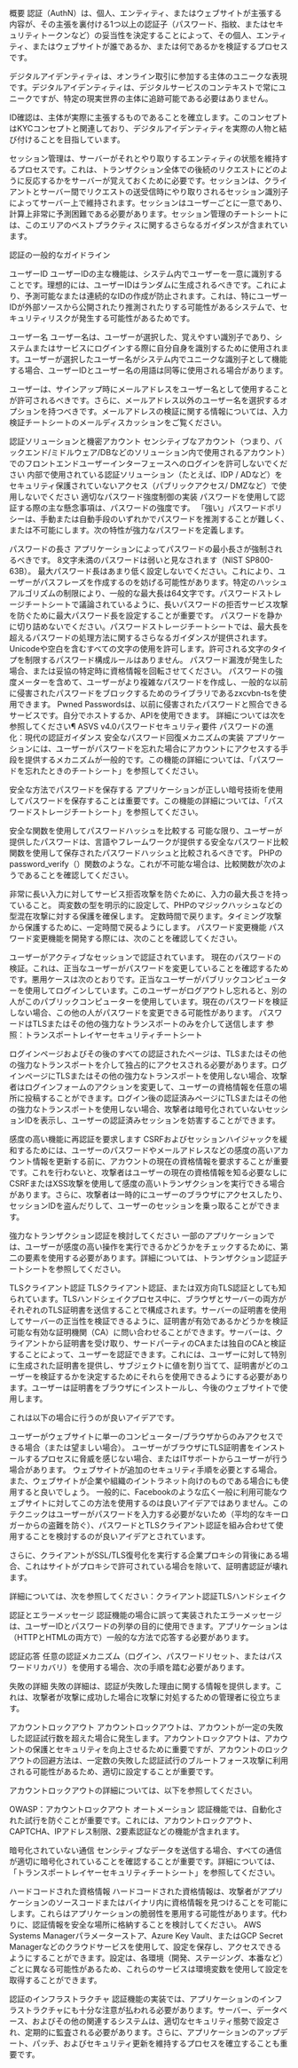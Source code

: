 概要
認証（AuthN）は、個人、エンティティ、またはウェブサイトが主張する内容が、その主張を裏付ける1つ以上の認証子（パスワード、指紋、またはセキュリティトークンなど）の妥当性を決定することによって、その個人、エンティティ、またはウェブサイトが誰であるか、または何であるかを検証するプロセスです。

デジタルアイデンティティは、オンライン取引に参加する主体のユニークな表現です。デジタルアイデンティティは、デジタルサービスのコンテキストで常にユニークですが、特定の現実世界の主体に追跡可能である必要はありません。

ID確認は、主体が実際に主張するものであることを確立します。このコンセプトはKYCコンセプトと関連しており、デジタルアイデンティティを実際の人物と結び付けることを目指しています。

セッション管理は、サーバーがそれとやり取りするエンティティの状態を維持するプロセスです。これは、トランザクション全体での後続のリクエストにどのように反応するかをサーバーが覚えておくために必要です。セッションは、クライアントとサーバー間でリクエストの送受信時にやり取りされるセッション識別子によってサーバー上で維持されます。セッションはユーザーごとに一意であり、計算上非常に予測困難である必要があります。セッション管理のチートシートには、このエリアのベストプラクティスに関するさらなるガイダンスが含まれています。

認証の一般的なガイドライン

ユーザーID
ユーザーIDの主な機能は、システム内でユーザーを一意に識別することです。理想的には、ユーザーIDはランダムに生成されるべきです。これにより、予測可能なまたは連続的なIDの作成が防止されます。これは、特にユーザーIDが外部ソースから公開されたり推測されたりする可能性があるシステムで、セキュリティリスクが発生する可能性があるためです。

ユーザー名
ユーザー名は、ユーザーが選択した、覚えやすい識別子であり、システムまたはサービスにログインする際に自分自身を識別するために使用されます。ユーザーが選択したユーザー名がシステム内でユニークな識別子として機能する場合、ユーザーIDとユーザー名の用語は同等に使用される場合があります。

ユーザーは、サインアップ時にメールアドレスをユーザー名として使用することが許可されるべきです。さらに、メールアドレス以外のユーザー名を選択するオプションを持つべきです。メールアドレスの検証に関する情報については、入力検証チートシートのメールディスカッションをご覧ください。

認証ソリューションと機密アカウント
センシティブなアカウント（つまり、バックエンド/ミドルウェア/DBなどのソリューション内で使用されるアカウント）でのフロントエンドユーザーインターフェースへのログインを許可しないでください
内部で使用されている認証ソリューション（たとえば、IDP / ADなど）をセキュリティ保護されていないアクセス（パブリックアクセス/ DMZなど）で使用しないでください
適切なパスワード強度制御の実装
パスワードを使用して認証する際の主な懸念事項は、パスワードの強度です。 「強い」パスワードポリシーは、手動または自動手段のいずれかでパスワードを推測することが難しく、または不可能にします。次の特性が強力なパスワードを定義します。

パスワードの長さ
アプリケーションによってパスワードの最小長さが強制されるべきです。 8文字未満のパスワードは弱いと見なされます（NIST SP800-63B）。
最大パスワード長はあまり低く設定しないでください。これにより、ユーザーがパスフレーズを作成するのを妨げる可能性があります。特定のハッシュアルゴリズムの制限により、一般的な最大長は64文字です。パスワードストレージチートシートで議論されているように、長いパスワードの拒否サービス攻撃を防ぐために最大パスワード長を設定することが重要です。
パスワードを静かに切り詰めないでください。パスワードストレージチートシートでは、最大長を超えるパスワードの処理方法に関するさらなるガイダンスが提供されます。
Unicodeや空白を含むすべての文字の使用を許可します。許可される文字のタイプを制限するパスワード構成ルールはありません。
パスワード漏洩が発生した場合、または妥協の特定時に資格情報を回転させてください。
パスワードの強度メーターを含めて、ユーザーがより複雑なパスワードを作成し、一般的な以前に侵害されたパスワードをブロックするためのライブラリであるzxcvbn-tsを使用できます。
Pwned Passwordsは、以前に侵害されたパスワードと照合できるサービスです。自分でホストするか、APIを使用できます。
詳細については次を参照してください¶
ASVS v4.0パスワードセキュリティ要件
パスワードの進化：現代の認証ガイダンス
安全なパスワード回復メカニズムの実装
アプリケーションには、ユーザーがパスワードを忘れた場合にアカウントにアクセスする手段を提供するメカニズムが一般的です。この機能の詳細については、「パスワードを忘れたときのチートシート」を参照してください。

安全な方法でパスワードを保存する
アプリケーションが正しい暗号技術を使用してパスワードを保存することは重要です。この機能の詳細については、「パスワードストレージチートシート」を参照してください。

安全な関数を使用してパスワードハッシュを比較する
可能な限り、ユーザーが提供したパスワードは、言語やフレームワークが提供する安全なパスワード比較関数を使用して保存されたパスワードハッシュと比較されるべきです。 PHPのpassword_verify（）関数のような。これが不可能な場合は、比較関数が次のようであることを確認してください。

非常に長い入力に対してサービス拒否攻撃を防ぐために、入力の最大長さを持っていること。
両変数の型を明示的に設定して、PHPのマジックハッシュなどの型混在攻撃に対する保護を確保します。
定数時間で戻ります。タイミング攻撃から保護するために、一定時間で戻るようにします。
パスワード変更機能
パスワード変更機能を開発する際には、次のことを確認してください。

ユーザーがアクティブなセッションで認証されています。
現在のパスワードの検証。これは、正当なユーザーがパスワードを変更していることを確認するためです。悪用ケースは次のとおりです。正当なユーザーがパブリックコンピューターを使用してログインしています。このユーザーがログアウトし忘れると、別の人がこのパブリックコンピューターを使用しています。現在のパスワードを検証しない場合、この他の人がパスワードを変更できる可能性があります。
パスワードはTLSまたはその他の強力なトランスポートのみを介して送信します
参照：トランスポートレイヤーセキュリティチートシート

ログインページおよびその後のすべての認証されたページは、TLSまたはその他の強力なトランスポートを介して独占的にアクセスされる必要があります。ログインページにTLSまたはその他の強力なトランスポートを使用しない場合、攻撃者はログインフォームのアクションを変更して、ユーザーの資格情報を任意の場所に投稿することができます。ログイン後の認証済みページにTLSまたはその他の強力なトランスポートを使用しない場合、攻撃者は暗号化されていないセッションIDを表示し、ユーザーの認証済みセッションを妨害することができます。

感度の高い機能に再認証を要求します
CSRFおよびセッションハイジャックを緩和するためには、ユーザーのパスワードやメールアドレスなどの感度の高いアカウント情報を更新する前に、アカウントの現在の資格情報を要求することが重要です。これを行わないと、攻撃者はユーザーの現在の資格情報を知る必要なしにCSRFまたはXSS攻撃を使用して感度の高いトランザクションを実行できる場合があります。さらに、攻撃者は一時的にユーザーのブラウザにアクセスしたり、セッションIDを盗んだりして、ユーザーのセッションを乗っ取ることができます。

強力なトランザクション認証を検討してください
一部のアプリケーションでは、ユーザーが感度の高い操作を実行できるかどうかをチェックするために、第二の要素を使用する必要があります。詳細については、トランザクション認証チートシートを参照してください。

TLSクライアント認証
TLSクライアント認証、または双方向TLS認証としても知られています。TLSハンドシェイクプロセス中に、ブラウザとサーバーの両方がそれぞれのTLS証明書を送信することで構成されます。サーバーの証明書を使用してサーバーの正当性を検証できるように、証明書が有効であるかどうかを検証可能な有効な証明機関（CA）に問い合わせることができます。サーバーは、クライアントから証明書を受け取り、サードパーティのCAまたは独自のCAと検証することによって、ユーザーを認証できます。これには、ユーザーに対して特別に生成された証明書を提供し、サブジェクトに値を割り当てて、証明書がどのユーザーを検証するかを決定するためにそれらを使用できるようにする必要があります。ユーザーは証明書をブラウザにインストールし、今後のウェブサイトで使用します。

これは以下の場合に行うのが良いアイデアです。

ユーザーがウェブサイトに単一のコンピューター/ブラウザからのみアクセスできる場合（または望ましい場合）。
ユーザーがブラウザにTLS証明書をインストールするプロセスに脅威を感じない場合、またはITサポートからユーザーが行う場合があります。
ウェブサイトが追加のセキュリティ手順を必要とする場合。
また、ウェブサイトが企業や組織のイントラネット向けのものである場合にも使用すると良いでしょう。
一般的に、Facebookのような広く一般に利用可能なウェブサイトに対してこの方法を使用するのは良いアイデアではありません。このテクニックはユーザーがパスワードを入力する必要がないため（平均的なキーロガーからの盗難を防ぐ）、パスワードとTLSクライアント認証を組み合わせて使用することを検討するのが良いアイデアとされています。

さらに、クライアントがSSL/TLS復号化を実行する企業プロキシの背後にある場合、これはサイトがプロキシで許可されている場合を除いて、証明書認証が壊れます。

詳細については、次を参照してください：クライアント認証TLSハンドシェイク

認証とエラーメッセージ
認証機能の場合に誤って実装されたエラーメッセージは、ユーザーIDとパスワードの列挙の目的に使用できます。アプリケーションは（HTTPとHTMLの両方で）一般的な方法で応答する必要があります。

認証応答
任意の認証メカニズム（ログイン、パスワードリセット、またはパスワードリカバリ）を使用する場合、次の手順を踏む必要があります。

失敗の詳細
失敗の詳細は、認証が失敗した理由に関する情報を提供します。これは、攻撃者が攻撃に成功した場合に攻撃に対処するための管理者に役立ちます。

アカウントロックアウト
アカウントロックアウトは、アカウントが一定の失敗した認証試行数を超えた場合に発生します。アカウントロックアウトは、アカウントの保護とセキュリティを向上させるために重要ですが、アカウントのロックアウトの回避方法は、一定数の失敗した認証試行のブルートフォース攻撃に利用される可能性があるため、適切に設定することが重要です。

アカウントロックアウトの詳細については、以下を参照してください。

OWASP：アカウントロックアウト
オートメーション
認証機能では、自動化された試行を防ぐことが重要です。これには、アカウントロックアウト、CAPTCHA、IPアドレス制限、2要素認証などの機能が含まれます。

暗号化されていない通信
センシティブなデータを送信する場合、すべての通信が適切に暗号化されていることを確認することが重要です。詳細については、「トランスポートレイヤーセキュリティチートシート」を参照してください。

ハードコードされた資格情報
ハードコードされた資格情報は、攻撃者がアプリケーションのソースコードまたはバイナリ内に資格情報を見つけることを可能にします。これらはアプリケーションの脆弱性を悪用する可能性があります。代わりに、認証情報を安全な場所に格納することを検討してください。 AWS Systems Managerパラメーターストア、Azure Key Vault、またはGCP Secret Managerなどのクラウドサービスを使用して、設定を保存し、アクセスできるようにすることができます。設定は、各環境（開発、ステージング、本番など）ごとに異なる可能性があるため、これらのサービスは環境変数を使用して設定を取得することができます。

認証のインフラストラクチャ
認証機能の実装では、アプリケーションのインフラストラクチャにも十分な注意が払われる必要があります。サーバー、データベース、およびその他の関連するシステムは、適切なセキュリティ態勢で設定され、定期的に監査される必要があります。さらに、アプリケーションのアップデート、パッチ、およびセキュリティ更新を維持するプロセスを確立することも重要です。
